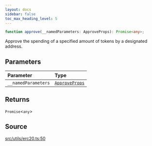 ```yaml
---
layout: docs
sidebar: false
toc_max_heading_level: 5
---
```


```ts
function approve(__namedParameters: ApproveProps): Promise<any>;
```

Approve the spending of a specified amount of tokens by a designated address.

## Parameters

| Parameter           | Type                                              |
| :------------------ | :------------------------------------------------ |
| `__namedParameters` | [`ApproveProps`](../type-aliases/ApproveProps.md) |

## Returns

`Promise`\<`any`\>

## Source

[src/utils/erc20.ts:50](https://github.com/OffchainLabs/arbitrum-orbit-sdk/blob/9d5595a042e42f7d6b9af10a84816c98ea30f330/src/utils/erc20.ts#L50)
